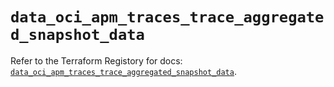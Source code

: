 # `data_oci_apm_traces_trace_aggregated_snapshot_data`

Refer to the Terraform Registory for docs: [`data_oci_apm_traces_trace_aggregated_snapshot_data`](https://registry.terraform.io/providers/oracle/oci/6.18.0/docs/data-sources/apm_traces_trace_aggregated_snapshot_data).

